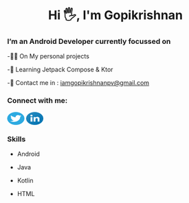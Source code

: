<H1 align="center">Hi 🖐️, I'm Gopikrishnan</H1>
<H3>I’m an Android Developer currently focussed on</H3>
-👨‍💻 On My personal projects

-🌱 Learning Jetpack Compose & Ktor

-🤙 Contact me in : iamgopikrishnanpv@gmail.com
<h3 align="left">Connect with me:</h3>
<p align="left">
<a href="https://twitter.com/Gopikrishnnpv" target="blank"><img align="center" src="https://raw.githubusercontent.com/goputtanz/goputtanz/main/images/twitter.svg" alt="gopi" height="30" width="40" /></a>
<a href="https://www.linkedin.com/in/gopi-krishnan-b46314210" target="blank"><img align="center" src="https://raw.githubusercontent.com/goputtanz/goputtanz/main/images/linkedin.svg" alt="linkedin" height="30" width="40" /></a>
</p>
<H3>Skills</H3>

- Android

- Java


- Kotlin


- HTML


